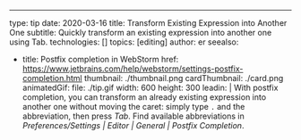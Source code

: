 ---
type: tip
date: 2020-03-16
title: Transform Existing Expression into Another One
subtitle: Quickly transform an existing expression into another one using Tab.
technologies: []
topics: [editing]
author: er
seealso:
- title: Postfix completion in WebStorm
  href: https://www.jetbrains.com/help/webstorm/settings-postfix-completion.html
thumbnail: ./thumbnail.png
cardThumbnail: ./card.png
animatedGif:
  file: ./tip.gif
  width: 600
  height: 300
leadin: |
  With postfix completion, you can transform an already existing expression into another one 
  without moving the caret: simply type `.` and the abbreviation, then press *Tab*. Find 
  available abbreviations in *Preferences/Settings | Editor | General | Postfix Completion*.
